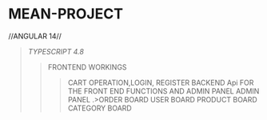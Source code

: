 # MEAN-PROJECT
//ANGULAR 14//
>*TYPESCRIPT 4.8*
>>FRONTEND WORKINGS
>>>CART OPERATION,LOGIN, REGISTER
>>BACKEND
>>>Api FOR THE FRONT END FUNCTIONS AND ADMIN PANEL
>>ADMIN PANEL
>.>ORDER BOARD
>>>USER BOARD
>>>PRODUCT BOARD
>>>CATEGORY BOARD

